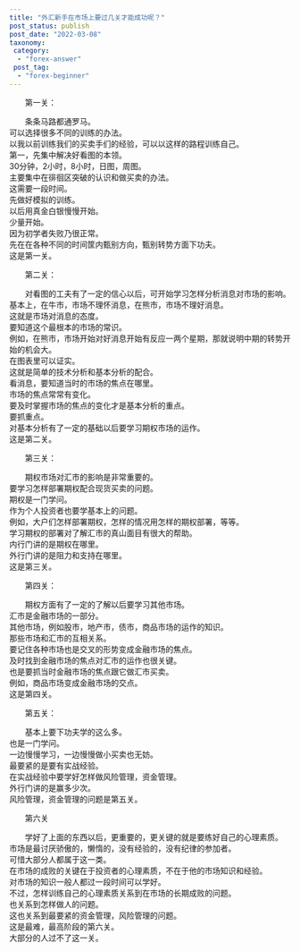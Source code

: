 ```yaml
---
title: "外汇新手在市场上要过几关才能成功呢？"
post_status: publish
post_date: "2022-03-08"
taxonomy:
 category: 
  - "forex-answer"
 post_tag: 
  - "forex-beginner"
---
```


　　第一关：

　　条条马路都通罗马。  
可以选择很多不同的训练的办法。  
以我以前训练我们的买卖手们的经验，可以以这样的路程训练自己。  
第一，先集中解决好看图的本领。  
30分钟，2小时，8小时，日图，周图。  
主要集中在徘徊区突破的认识和做买卖的办法。  
这需要一段时间。  
先做好模拟的训练。  
以后用真金白银慢慢开始。  
少量开始。  
因为初学者失败乃很正常。  
先在在各种不同的时间筐内甄别方向，甄别转势方面下功夫。  
这是第一关。  

　　第二关：

　　对看图的工夫有了一定的信心以后，可开始学习怎样分析消息对市场的影响。  
基本上，在牛市，市场不理怀消息，在熊市，市场不理好消息。  
这就是市场对消息的态度。  
要知道这个最根本的市场的常识。  
例如，在熊市，市场开始对好消息开始有反应一两个星期，那就说明中期的转势开始的机会大。  
在图表里可以证实。  
这就是简单的技术分析和基本分析的配合。  
看消息，要知道当时的市场的焦点在哪里。  
市场的焦点常常有变化。  
要及时掌握市场的焦点的变化才是基本分析的重点。  
要抓重点。  
对基本分析有了一定的基础以后要学习期权市场的运作。  
这是第二关。  

　　第三关：

　　期权市场对汇市的影响是非常重要的。  
要学习怎样部署期权配合现货买卖的问题。  
期权是一门学问。  
作为个人投资者也要学基本上的问题。  
例如，大户们怎样部署期权，怎样的情况用怎样的期权部署，等等。  
学习期权的部署对了解汇市的真山面目有很大的帮助。  
内行门讲的是期权在哪里。  
外行门讲的是阻力和支持在哪里。  
这是第三关。  

　　第四关：

　　期权方面有了一定的了解以后要学习其他市场。  
汇市是金融市场的一部分。  
其他市场，例如股市，地产市，债市，商品市场的运作的知识。  
那些市场和汇市的互相关系。  
要记住各种市场也是交叉的形势变成金融市场的焦点。  
及时找到金融市场的焦点对汇市的运作也很关键。  
也是要抓当时金融市场的焦点跟它做汇市买卖。  
例如，商品市场变成金融市场的交点。  
这是第四关。  

　　第五关：

　　基本上要下功夫学的这么多。  
也是一门学问。  
一边慢慢学习，一边慢慢做小买卖也无妨。  
最要紧的是要有实战经验。  
在实战经验中要学好怎样做风险管理，资金管理。  
外行门讲的是赢多少次。  
风险管理，资金管理的问题是第五关。  

　　第六关

　　学好了上面的东西以后，更重要的，更关键的就是要练好自己的心理素质。  
市场是最讨厌骄傲的，懒惰的，没有经验的，没有纪律的参加者。  
可惜大部分人都属于这一类。  
在市场的成败的关键在于投资者的心理素质，不在于他的市场知识和经验。  
对市场的知识一般人都过一段时间可以学好。  
不过，怎样训练自己的心理素质关系到在市场的长期成败的问题。  
也关系到怎样做人的问题。  
这也关系到最要紧的资金管理，风险管理的问题。  
这是最难，最高阶段的第六关。  
大部分的人过不了这一关。
